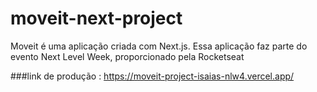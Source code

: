 # moveit-next-project
Moveit é uma aplicação criada com Next.js. Essa aplicação faz parte do evento Next Level Week, proporcionado pela Rocketseat

###link de produção : https://moveit-project-isaias-nlw4.vercel.app/

